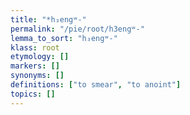 ```yaml
---
title: "*h₃engʷ-"
permalink: "/pie/root/h3engʷ-"
lemma_to_sort: "h₃engʷ-"
klass: root
etymology: []
markers: []
synonyms: []
definitions: ["to smear", "to anoint"]
topics: []
---
```

